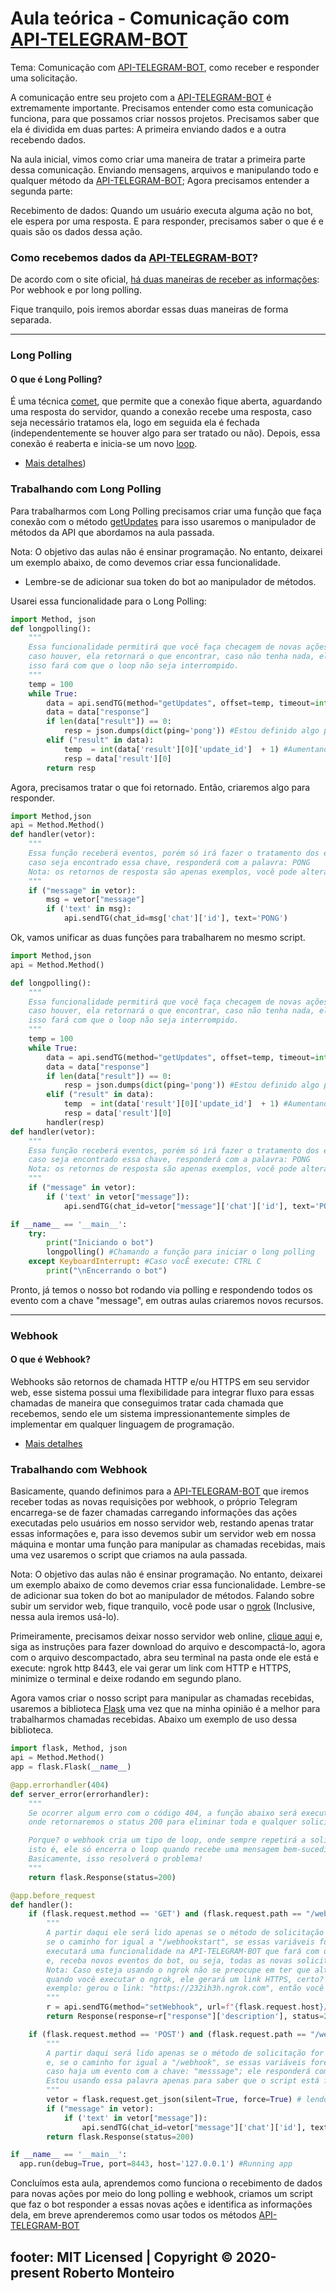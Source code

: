 # Aula teórica - Comunicação com [API-TELEGRAM-BOT](https://core.telegram.org/bots/api) 

Tema: Comunicação com [API-TELEGRAM-BOT](https://core.telegram.org/bots/api), como receber e responder uma solicitação.

A comunicação entre seu projeto com a [API-TELEGRAM-BOT](https://core.telegram.org/bots/api) é extremamente importante. Precisamos entender como esta comunicação funciona, para que possamos criar nossos projetos. Precisamos saber que ela é dividida em duas partes: A primeira enviando dados e a outra recebendo dados.

Na aula inicial, vimos como criar uma maneira de tratar a primeira parte dessa comunicação. Enviando mensagens, arquivos e manipulando todo e qualquer método da [API-TELEGRAM-BOT](https://core.telegram.org/bots/api); Agora precisamos entender a segunda parte:

Recebimento de dados: Quando um usuário executa alguma ação no bot, ele espera por uma resposta. E para responder, precisamos saber o que é e quais são os dados dessa ação.

### Como recebemos dados da [API-TELEGRAM-BOT](https://core.telegram.org/bots/api)? 

De acordo com o site oficial, [há duas maneiras de receber as informações](https://core.telegram.org/bots/api#getting-updates): Por webhook e por long polling.

Fique tranquilo, pois iremos abordar essas duas maneiras de forma separada.

----
### Long Polling

#### O que é Long Polling?

É uma técnica [comet](https://pt.wikipedia.org/wiki/Comet_(programa%C3%A7%C3%A3o)), que permite que a conexão fique aberta, aguardando uma resposta do servidor, quando a conexão recebe uma resposta, caso seja necessário tratamos ela, logo em seguida ela é fechada (independentemente se houver algo para ser tratado ou não). Depois, essa conexão é reaberta e inicia-se um novo [loop](https://pt.wikipedia.org/wiki/Loop_(programa%C3%A7%C3%A3o)). 
- [Mais detalhes](https://rodolfofadino.com.br/usando-long-polling-com-asynccontrollers-a72e15db2f9e))

### Trabalhando com Long Polling

Para trabalharmos com Long Polling precisamos criar uma função que faça conexão com o método [getUpdates](https://core.telegram.org/bots/api#getupdates) para isso usaremos o manipulador de métodos da API que abordamos na aula passada.

Nota: O objetivo das aulas não é ensinar programação. No entanto, deixarei um exemplo abaixo, de como devemos criar essa funcionalidade. 
 * Lembre-se de adicionar sua token do bot ao manipulador de métodos.

Usarei essa funcionalidade para o Long Polling:
```python
import Method, json
def longpolling():
    """
    Essa funcionalidade permitirá que você faça checagem de novas ações e colete os dados,
    caso houver, ela retornará o que encontrar, caso não tenha nada, ela retornará algo pré-definido
    isso fará com que o loop não seja interrompido.
    """
    temp = 100
    while True:
        data = api.sendTG(method="getUpdates", offset=temp, timeout=int(temp+1), allowd_updates='message')
        data = data["response"] 
        if len(data["result"]) == 0:
            resp = json.dumps(dict(ping='pong')) #Estou definido algo para retorna, caso não encontre resultados
        elif ("result" in data):
            temp  = int(data['result'][0]['update_id']  + 1) #Aumentando o tempo
            resp = data['result'][0]
        return resp
```

Agora, precisamos tratar o que foi retornado. Então, criaremos algo para responder.

```python
import Method,json
api = Method.Method()
def handler(vetor):
    """
    Essa função receberá eventos, porém só irá fazer o tratamento dos evento que possuam a chave: "message"; no vetor;  
    caso seja encontrado essa chave, responderá com a palavra: PONG
    Nota: os retornos de resposta são apenas exemplos, você pode alterar ou adicionar da maneira que preferir.
    """
    if ("message" in vetor):
        msg = vetor["message"]
        if ('text' in msg):
            api.sendTG(chat_id=msg['chat']['id'], text='PONG')
```
Ok, vamos unificar as duas funções para trabalharem no mesmo script.

```python
import Method,json
api = Method.Method()

def longpolling():
    """
    Essa funcionalidade permitirá que você faça checagem de novas ações e colete os dados,
    caso houver, ela retornará o que encontrar, caso não tenha nada, ela retornará algo pré-definido
    isso fará com que o loop não seja interrompido.
    """
    temp = 100
    while True:
        data = api.sendTG(method="getUpdates", offset=temp, timeout=int(temp+1), allowd_updates='message')
        data = data["response"] 
        if len(data["result"]) == 0:
            resp = json.dumps(dict(ping='pong')) #Estou definido algo para retorna, caso não encontre resultados
        elif ("result" in data):
            temp  = int(data['result'][0]['update_id']  + 1) #Aumentando o tempo
            resp = data['result'][0]
        handler(resp)
def handler(vetor):
    """
    Essa função receberá eventos, porém só irá fazer o tratamento dos evento que possuam a chave: "message"; no vetor;  
    caso seja encontrado essa chave, responderá com a palavra: PONG
    Nota: os retornos de resposta são apenas exemplos, você pode alterar ou adicionar da maneira que preferir.
    """
    if ("message" in vetor):
        if ('text' in vetor["message"]):
            api.sendTG(chat_id=vetor["message"]['chat']['id'], text='PONG')

if __name__ == '__main__':
    try:
        print("Iniciando o bot")
        longpolling() #Chamando a função para iniciar o long polling
    except KeyboardInterrupt: #Caso vocÊ execute: CTRL C
        print("\nEncerrando o bot")
```
Pronto, já temos o nosso bot rodando via polling e respondendo todos os evento com a chave "message", em outras aulas criaremos novos recursos.

----
### Webhook

#### O que é Webhook?

Webhooks são retornos de chamada HTTP e/ou HTTPS em seu servidor web, esse sistema possui uma flexibilidade para integrar fluxo para essas chamadas de maneira que conseguimos tratar cada chamada que recebemos, sendo ele um sistema impressionantemente simples de implementar em qualquer linguagem de programação.
- [Mais detalhes](https://pt.wikipedia.org/wiki/Webhook)

### Trabalhando com Webhook

Basicamente, quando definimos para a [API-TELEGRAM-BOT](https://core.telegram.org/bots/api) que iremos receber todas as novas requisições por webhook, o próprio Telegram encarrega-se de fazer chamadas carregando informações das ações executadas pelo usuários em nosso servidor web, restando apenas tratar essas informações e, para isso devemos subir um servidor web em nossa máquina e montar uma função para manipular as chamadas recebidas, mais uma vez usaremos o script que criamos na aula passada.

Nota: O objetivo das aulas não é ensinar programação. No entanto, deixarei um exemplo abaixo de como devemos criar essa funcionalidade. Lembre-se de adicionar sua token do bot ao manipulador de métodos. Falando sobre subir um servidor web, fique tranquilo, você pode usar o [ngrok](https://ngrok.com/) (Inclusive, nessa aula
iremos usá-lo).

Primeiramente, precisamos deixar nosso servidor web online, [clique aqui](https://ngrok.com/download) e, siga as instruções para fazer download do arquivo e descompactá-lo, agora com o arquivo descompactado, abra seu terminal na pasta onde ele está e execute: ngrok http 8443, ele vai gerar um link com HTTP e HTTPS, minimize o terminal e deixe rodando em segundo plano.

Agora vamos criar o nosso script para manipular as chamadas recebidas, usaremos a biblioteca [Flask](https://flask.palletsprojects.com/en/1.1.x/) uma vez que na minha opinião é a melhor para
trabalharmos chamadas recebidas. Abaixo um exemplo de uso dessa
biblioteca.
```python
import flask, Method, json
api = Method.Method()
app = flask.Flask(__name__)

@app.errorhandler(404)
def server_error(errorhandler):
    """
    Se ocorrer algum erro com o código 404, a função abaixo será executada,
    onde retornaremos o status 200 para eliminar toda e qualquer solicitação!

    Porque? o webhook cria um tipo de loop, onde sempre repetirá a solicitação até seja tratada como status 200,
    isto é, ele só encerra o loop quando recebe uma mensagem bem-sucedida de que, por padrão, possui o status 200,
    Basicamente, isso resolverá o problema!
    """
    return flask.Response(status=200)

@app.before_request
def handler():
    if (flask.request.method == 'GET') and (flask.request.path == "/webhookstart"): 
        """
        A partir daqui ele será lido apenas se o método de solicitação for "GET" e, 
        se o caminho for igual a "/webhookstart", se essas variáveis ​​forem verdadeiras, esse script 
        executará uma funcionalidade na API-TELEGRAM-BOT que fará com que a host seja reconhecida pelo flask
        e, receba novos eventos do bot, ou seja, todas as novas solicitações serão enviadas apenas para o host detectável pelo "flask"
        Nota: Caso esteja usando o ngrok não se preocupe em ter que alterar o HTTPS no código, 
        quando você executar o ngrok, ele gerará um link HTTPS, certo? acesse ele e adicione no final /webhookstart
        exemplo: gerou o link: "https://232ih3h.ngrok.com", então você deverá acessar o link  https://232ih3h.ngrok.com/webhookstart
        """
        r = api.sendTG(method="setWebhook", url=f"{flask.request.host}/webhook", max_connections=1, allowd_updates='message')
        return Response(response=r["response"]['description'], status=200)

    if (flask.request.method == 'POST') and (flask.request.path == "/webhook"):
        """
        A partir daqui será lido apenas se o método de solicitação for "POST" (padrão das chamadas do Telegram)
        e, se o caminho for igual a "/webhook", se essas variáveis ​​forem verdadeiras, o script irár ler os eventos,
        caso haja um evento com a chave: "messsage"; ele responderá com a palavra: PONG
        Estou usando essa palavra apenas para saber que o script está funcionando, você poderá usar outra coisa
        """
        vetor = flask.request.get_json(silent=True, force=True) # lendo os eventos recebido pela chamada
        if ("message" in vetor):
            if ('text' in vetor["message"]):
                api.sendTG(chat_id=vetor["message"]['chat']['id'], text='PONG')
        return flask.Response(status=200)

if __name__ == '__main__':
  app.run(debug=True, port=8443, host='127.0.0.1') #Running app
```

Concluímos esta aula, aprendemos como funciona o recebimento de dados para novas ações por meio do long polling e webhook, criamos um script que faz o bot responder a essas novas ações e identifica as informações dela, em breve aprenderemos como usar todos os métodos [API-TELEGRAM-BOT](https://core.telegram.org/bots/api) 

footer: MIT Licensed | Copyright © 2020-present Roberto Monteiro
---